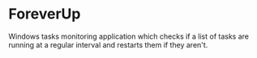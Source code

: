 # ForeverUp
Windows tasks monitoring application which checks if a list of tasks are running at a regular interval and restarts them if they aren't.
